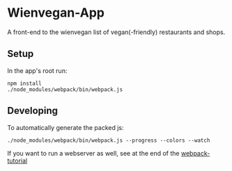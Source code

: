 # Wienvegan-App

A front-end to the wienvegan list of vegan(-friendly) restaurants and shops.

## Setup

In the app's root run:

    npm install
    ./node_modules/webpack/bin/webpack.js


## Developing

To automatically generate the packed js:

    ./node_modules/webpack/bin/webpack.js --progress --colors --watch

If you want to run a webserver as well, see at the end of the [webpack-tutorial](webpack.github.io/tutorials/getting-started/)
